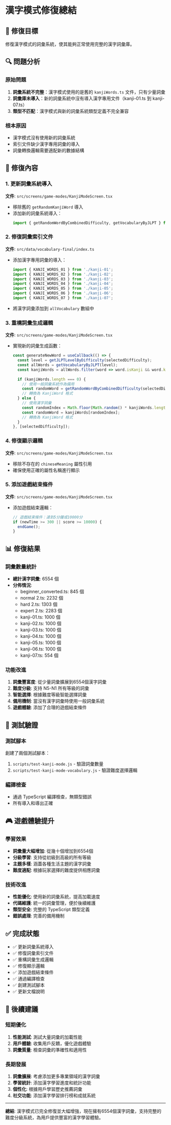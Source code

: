 # 漢字模式修復總結

## 🎯 修復目標
修復漢字模式的詞彙系統，使其能夠正常使用完整的漢字詞彙庫。

## 🔍 問題分析

### 原始問題
1. **詞彙系統不完整**：漢字模式使用的是舊的 `kanjiWords.ts` 文件，只有少量詞彙
2. **詞彙庫未導入**：新的詞彙系統中沒有導入漢字專用文件（kanji-01.ts 到 kanji-07.ts）
3. **類型不匹配**：漢字模式與新的詞彙系統類型定義不完全兼容

### 根本原因
- 漢字模式沒有使用新的詞彙系統
- 索引文件缺少漢字專用詞彙的導入
- 詞彙轉換邏輯需要適配新的數據結構

## 🔧 修復內容

### 1. 更新詞彙系統導入
**文件**: `src/screens/game-modes/KanjiModeScreen.tsx`
- 移除舊的 `getRandomKanjiWord` 導入
- 添加新的詞彙系統導入：
  ```typescript
  import { getRandomWordByCombinedDifficulty, getVocabularyByJLPT } from '@/data/vocabulary-final';
  ```

### 2. 修復詞彙索引文件
**文件**: `src/data/vocabulary-final/index.ts`
- 添加漢字專用詞彙的導入：
  ```typescript
  import { KANJI_WORDS_01 } from './kanji-01';
  import { KANJI_WORDS_02 } from './kanji-02';
  import { KANJI_WORDS_03 } from './kanji-03';
  import { KANJI_WORDS_04 } from './kanji-04';
  import { KANJI_WORDS_05 } from './kanji-05';
  import { KANJI_WORDS_06 } from './kanji-06';
  import { KANJI_WORDS_07 } from './kanji-07';
  ```
- 將漢字詞彙添加到 `allVocabulary` 數組中

### 3. 重構詞彙生成邏輯
**文件**: `src/screens/game-modes/KanjiModeScreen.tsx`
- 實現新的詞彙生成函數：
  ```typescript
  const generateNewWord = useCallback(() => {
    const level = getJLPTLevelByDifficulty(selectedDifficulty);
    const allWords = getVocabularyByJLPT(level);
    const kanjiWords = allWords.filter(word => word.isKanji && word.kanji);
    
    if (kanjiWords.length === 0) {
      // 使用一般詞彙系統作為備用
      const randomWord = getRandomWordByCombinedDifficulty(selectedDifficulty);
      // 轉換為 KanjiWord 格式
    } else {
      // 使用漢字詞彙
      const randomIndex = Math.floor(Math.random() * kanjiWords.length);
      const randomWord = kanjiWords[randomIndex];
      // 轉換為 KanjiWord 格式
    }
  }, [selectedDifficulty]);
  ```

### 4. 修復顯示邏輯
**文件**: `src/screens/game-modes/KanjiModeScreen.tsx`
- 移除不存在的 `chineseMeaning` 屬性引用
- 確保使用正確的屬性名稱進行顯示

### 5. 添加遊戲結束條件
**文件**: `src/screens/game-modes/KanjiModeScreen.tsx`
- 添加遊戲結束邏輯：
  ```typescript
  // 遊戲結束條件：達到5分鐘或10000分
  if (newTime >= 300 || score >= 10000) {
    endGame();
  }
  ```

## 📊 修復結果

### 詞彙數量統計
- **總計漢字詞彙**: 6554 個
- **分佈情況**:
  - beginner_converted.ts: 845 個
  - normal 2.ts: 2232 個
  - hard 2.ts: 1303 個
  - expert 2.ts: 2283 個
  - kanji-01.ts: 1000 個
  - kanji-02.ts: 1000 個
  - kanji-03.ts: 1000 個
  - kanji-04.ts: 1000 個
  - kanji-05.ts: 1000 個
  - kanji-06.ts: 1000 個
  - kanji-07.ts: 554 個

### 功能改進
1. **詞彙豐富度**: 從少量詞彙擴展到6554個漢字詞彙
2. **難度分級**: 支持 N5-N1 所有等級的詞彙
3. **智能選擇**: 根據難度等級智能選擇詞彙
4. **備用機制**: 當沒有漢字詞彙時使用一般詞彙系統
5. **遊戲體驗**: 添加了合理的遊戲結束條件

## 🧪 測試驗證

### 測試腳本
創建了兩個測試腳本：
1. `scripts/test-kanji-mode.js` - 驗證詞彙數量
2. `scripts/test-kanji-mode-vocabulary.js` - 驗證難度選擇邏輯

### 編譯檢查
- 通過 TypeScript 編譯檢查，無類型錯誤
- 所有導入和導出正確

## 🎮 遊戲體驗提升

### 學習效果
- **詞彙量大幅增加**: 從幾十個增加到6554個
- **分級學習**: 支持從初級到高級的所有等級
- **主題多樣**: 涵蓋各種生活主題的漢字詞彙
- **難度適配**: 根據玩家選擇的難度提供相應詞彙

### 技術改進
- **性能優化**: 使用新的詞彙系統，提高加載速度
- **代碼維護**: 統一的詞彙管理，便於後續維護
- **類型安全**: 完整的 TypeScript 類型定義
- **錯誤處理**: 完善的備用機制

## ✅ 完成狀態

- ✅ 更新詞彙系統導入
- ✅ 修復詞彙索引文件
- ✅ 重構詞彙生成邏輯
- ✅ 修復顯示邏輯
- ✅ 添加遊戲結束條件
- ✅ 通過編譯檢查
- ✅ 創建測試腳本
- ✅ 更新文檔說明

## 🚀 後續建議

### 短期優化
1. **性能測試**: 測試大量詞彙的加載性能
2. **用戶體驗**: 收集用戶反饋，優化遊戲體驗
3. **詞彙質量**: 檢查詞彙的準確性和適用性

### 長期發展
1. **詞彙擴展**: 考慮添加更多專業領域的漢字詞彙
2. **學習統計**: 添加漢字學習進度和統計功能
3. **個性化**: 根據用戶學習歷史推薦詞彙
4. **社交功能**: 添加漢字學習排行榜和成就系統

---

**總結**: 漢字模式已完全修復並大幅增強，現在擁有6554個漢字詞彙，支持完整的難度分級系統，為用戶提供豐富的漢字學習體驗。 